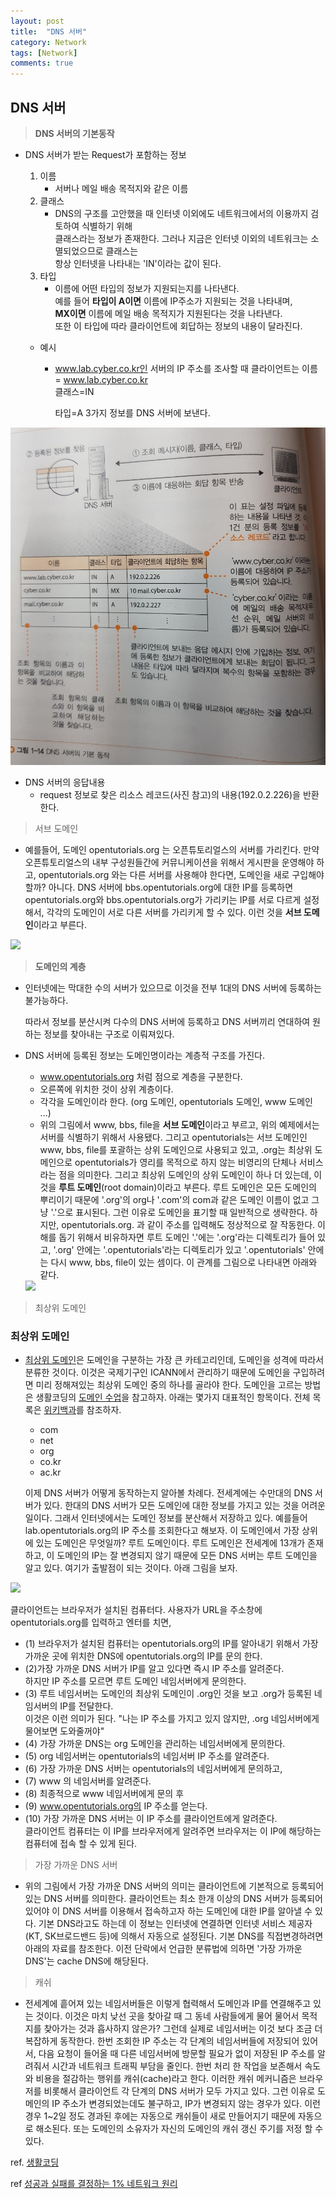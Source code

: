 ```yaml
---
layout: post
title:  "DNS 서버"
category: Network
tags: [Network]
comments: true
---
```




## DNS 서버



> **DNS 서버의 기본동작**



- DNS 서버가 받는 Request가 포함하는 정보
  

  1. 이름
     - 서버나 메일 배송 목적지와 같은 이름
  2. 클래스
     - DNS의 구조를 고안했을 때 인터넷 이외에도 네트워크에서의 이용까지 검토하여 식별하기 위해<br>
       클래스라는 정보가 존재한다. 그러나 지금은 인터넷 이외의 네트워크는 소멸되었으므로 클래스는<br>
       항상 인터넷을 나타내는 'IN'이라는 값이 된다.
  3. 타입
     - 이름에 어떤 타입의 정보가 지원되는지를 나타낸다.<br>
       예를 들어 **타입이 A이면** 이름에 IP주소가 지원되는 것을 나타내며, <br>
       **MX이면** 이름에 메일 배송 목적지가 지원된다는 것을 나타낸다. <br>
       또한 이 타입에 따라 클라이언트에 회답하는 정보의 내용이 달라진다.

  - 예시

    - www.lab.cyber.co.kr인 서버의 IP 주소를 조사할 때 클라이언트는
      이름 = www.lab.cyber.co.kr<br>
      클래스=IN<br>

      타입=A
      3가지 정보를 DNS 서버에 보낸다.



<img src="/assets/post-img/network/DNS_Server.jpeg">



- DNS 서버의 응답내용
  - request 정보로 찾은 리소스 레코드(사진 참고)의 내용(192.0.2.226)을 반환한다.




> 서브 도메인

- 예를들어, 도메인 opentutorials.org 는 오픈튜토리얼스의 서버를 가리킨다. 만약 오픈튜토리얼스의 내부 구성원들간에 커뮤니케이션을 위해서 게시판을 운영해야 하고, opentutorials.org 와는 다른 서버를 사용해야 한다면, 도메인을 새로 구입해야 할까? 아니다. DNS 서버에 bbs.opentutorials.org에 대한 IP를 등록하면 opentutorials.org와 bbs.opentutorials.org가 가리키는 IP를 서로 다르게 설정해서, 각각의 도메인이 서로 다른 서버를 가리키게 할 수 있다. 이런 것을 **서브 도메인**이라고 부른다.
  

<img src="https://s3.ap-northeast-2.amazonaws.com/opentutorials-user-file/module/288/1018.png">



> **도메인의 계층**

- 인터넷에는 막대한 수의 서버가 있으므로 이것을 전부 1대의 DNS 서버에 등록하는 불가능하다.

  따라서 정보를 분산시켜 다수의 DNS 서버에 등록하고 DNS 서버끼리 연대하여 원하는 정보를 찾아내는 구조로 이뤄져있다.

- DNS 서버에 등록된 정보는 도메인명이라는 계층적 구조를 가진다.

  - www.opentutorials.org 처럼 점으로 계층을 구분한다.
  - 오른쪽에 위치한 것이 상위 계층이다.
  - 각각을 도메인이라 한다. (org 도메인, opentutorials 도메인, www 도메인 ...)
  - 위의 그림에서 www, bbs, file을 **서브 도메인**이라고 부르고, 위의 예제에서는 서버를 식별하기 위해서 사용됐다. 그리고 opentutorials는 서브 도메인인 www, bbs, file를 포괄하는 상위 도메인으로 사용되고 있고, .org는 최상위 도메인으로 opentutorials가 영리를 목적으로 하지 않는 비영리의 단체나 서비스라는 점을 의미한다. 그리고 최상위 도메인의 상위 도메인이 하나 더 있는데, 이것을 **루트 도메인**(root domain)이라고 부른다. 루트 도메인은 모든 도메인의 뿌리이기 때문에 '.org'의 org나 '.com'의 com과 같은 도메인 이름이 없고 그냥 '.'으로 표시된다. 그런 이유로 도메인을 표기할 때 일반적으로 생략한다. 하지만, opentutorials.org. 과 같이 주소를 입력해도 정상적으로 잘 작동한다. 이해를 돕기 위해서 비유하자면 루트 도메인 '.'에는 '.org'라는 디렉토리가 들어 있고, '.org' 안에는 '.opentutorials'라는 디렉토리가 있고 '.opentutorials' 안에는 다시 www, bbs, file이 있는 셈이다. 이 관계를 그림으로 나타내면 아래와 같다. 
    

  <img src="https://s3.ap-northeast-2.amazonaws.com/opentutorials-user-file/module/288/1019.png">



> 최상위 도메인



### 최상위 도메인

- [ 최상위 도메인](http://en.wikipedia.org/wiki/.org)은 도메인을 구분하는 가장 큰 카테고리인데, 도메인을 성격에 따라서 분류한 것이다. 이것은 국제기구인 ICANN에서 관리하기 때문에 도메인을 구입하려면 미리 정해져있는 최상위 도메인 중의 하나를 골라야 한다. 도메인을 고르는 방법은 생활코딩의 [도메인 수업](http://opentutorials.org/course/228/1451)을 참고하자. 아래는 몇가지 대표적인 항목이다. 전체 목록은 [위키백과](http://en.wikipedia.org/wiki/List_of_Internet_top-level_domains)를 참조하자.
  - com
  - net
  - org
  - co.kr
  - ac.kr

  이제 DNS 서버가 어떻게 동작하는지 알아볼 차례다. 전세계에는 수만대의 DNS 서버가 있다. 한대의 DNS 서버가 모든 도메인에 대한 정보를 가지고 있는 것을 어려운 일이다. 그래서 인터넷에서는 도메인 정보를 분산해서 저장하고 있다. 예를들어 lab.opentutorials.org의 IP 주소를 조회한다고 해보자. 이 도메인에서 가장 상위에 있는 도메인은 무엇일까? 루트 도메인이다. 루트 도메인은 전세계에 13개가 존재하고, 이 도메인의 IP는 잘 변경되지 않기 때문에 모든 DNS 서버는 루트 도메인을 알고 있다. 여기가 출발점이 되는 것이다. 아래 그림을 보자.



<img src="https://s3.ap-northeast-2.amazonaws.com/opentutorials-user-file/module/288/1023.png">

클라이언트는 브라우저가 설치된 컴퓨터다. 사용자가 URL을 주소창에 opentutorials.org를 입력하고 엔터를 치면, 

- (1) 브라우저가 설치된 컴퓨터는 opentutorials.org의 IP를 알아내기 위해서 가장 가까운 곳에 위치한 DNS에 opentutorials.org의 IP를 문의 한다. 
- (2)가장 가까운 DNS 서버가 IP를 알고 있다면 즉시 IP 주소를 알려준다.  <br>
  하지만 IP 주소를 모르면 루트 도메인 네임서버에게 문의한다. 
- (3) 루트 네임서버는 도메인의 최상위 도메인이 .org인 것을 보고 .org가 등록된 네임서버의 IP를 전달한다.<br>
  이것은 이런 의미가 된다. "나는 IP 주소를 가지고 있지 않지만, .org 네임서버에게 물어보면 도와줄꺼야"
-  (4) 가장 가까운 DNS는 org 도메인을 관리하는 네임서버에게 문의한다.
-  (5) org 네임서버는 opentutorials의 네임서버 IP 주소를 알려준다. 
- (6) 가장 가까운 DNS 서버는 opentutorials의 네임서버에게 문의하고,
-  (7) www 의 네임서버를 알려준다. 
- (8) 최종적으로 www 네임서버에게 문의 후 
- (9) www.opentutorials.org의 IP 주소를 얻는다. 
- (10) 가장 가까운 DNS 서버는 이 IP 주소를 클라이언트에게 알려준다. <br>
  클라이언트 컴퓨터는 이 IP를 브라우저에게 알려주면 브라우저는 이 IP에 해당하는 컴퓨터에 접속 할 수 있게 된다. 



> 가장 가까운 DNS 서버

- 위의 그림에서 가장 가까운 DNS 서버의 의미는 클라이언트에 기본적으로 등록되어 있는 DNS 서버를 의미한다. 클라이언트는 최소 한개 이상의 DNS 서버가 등록되어 있어야 이 DNS 서버를 이용해서 접속하고자 하는 도메인에 대한 IP를 알아낼 수 있다. 기본 DNS라고도 하는데 이 정보는 인터넷에 연결하면 인터넷 서비스 제공자(KT, SK브로드밴드 등)에 의해서 자동으로 설정된다. 기본 DNS를 직접변경하려면 아래의 자료를 참조한다. 이전 단락에서 언급한 분류법에 의하면 '가장 가까운 DNS'는 cache DNS에 해당된다.



> 캐쉬

- 전세계에 흩어져 있는 네임서버들은 이렇게 협력해서 도메인과 IP를 연결해주고 있는 것이다. 이것은 마치 낮선 곳을 찾아갈 때 그 동네 사람들에게 물어 물어서 목적지를 찾아가는 것과 흡사하지 않은가? 그런데 실제로 네임서버는 이것 보다 조금 더 복잡하게 동작한다. 한번 조회한 IP 주소는 각 단계의 네임서버들에 저장되어 있어서, 다음 요청이 들어올 때 다른 네임서버에 방문할 필요가 없이 저장된 IP 주소를 알려줘서 시간과 네트워크 트래픽 부담을 줄인다. 한번 처리 한 작업을 보존해서 속도와 비용을 절감하는 행위를 캐쉬(cache)라고 한다. 이러한 캐쉬 메커니즘은 브라우저를 비롯해서 클라이언트 각 단계의 DNS 서버가 모두 가지고 있다. 그런 이유로 도메인의 IP 주소가 변경되었는데도 불구하고, IP가 변경되지 않는 경우가 있다. 이런 경우 1~2일 정도 경과된 후에는 자동으로 캐쉬들이 새로 만들어지기 때문에 자동으로 해소된다. 또는 도메인의 소유자가 자신의 도메인의 캐쉬 갱신 주기를 저정 할 수 있다. 



ref. <a href="https://opentutorials.org/module/288/2802">생활코딩</a><br>

ref <a href="https://www.aladin.co.kr/shop/wproduct.aspx?ItemId=163484025">성공과 실패를 결정하는 1% 네트워크 원리</a>

